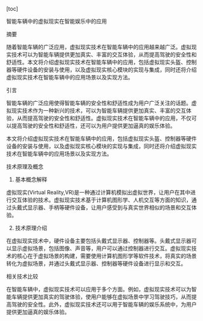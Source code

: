 
[toc]                    
                
                
智能车辆中的虚拟现实在智能娱乐中的应用

摘要

随着智能车辆的广泛应用，虚拟现实技术在智能车辆中的应用越来越广泛。虚拟现实技术可以为智能车辆提供更加真实、丰富的交互体验，从而提高驾驶的安全性和舒适性。本文将介绍虚拟现实技术在智能车辆中的应用，包括虚拟现实头盔、控制器等硬件设备的安装与使用，以及虚拟现实核心模块的实现与集成，同时还将介绍虚拟现实技术在智能车辆中的应用场景以及实现方法。

引言

智能车辆的广泛应用使得智能车辆的安全性和舒适性成为用户广泛关注的话题。虚拟现实技术作为一种新兴的技术，可以为智能车辆提供更加真实、丰富的交互体验，从而提高驾驶的安全性和舒适性。虚拟现实技术在智能车辆中的应用，不仅可以提高驾驶的安全性和舒适性，还可以为用户提供更加逼真的娱乐体验。

本文将介绍虚拟现实技术在智能车辆中的应用，包括虚拟现实头盔、控制器等硬件设备的安装与使用，以及虚拟现实核心模块的实现与集成，同时还将介绍虚拟现实技术在智能车辆中的应用场景以及实现方法。

技术原理及概念

1. 基本概念解释

虚拟现实(Virtual Reality,VR)是一种通过计算机模拟出虚拟世界，让用户在其中进行交互体验的技术。虚拟现实技术基于计算机图形学、人机交互等方面的知识，通过头戴式显示器、手柄等硬件设备，让用户感受到与真实世界相似的场景和交互体验。

2. 技术原理介绍

在虚拟现实技术中，硬件设备主要包括头戴式显示器、控制器等。头戴式显示器可以显示虚拟场景，包括图像、声音等，用户可以通过控制器进行交互。虚拟现实技术的核心在于虚拟场景的构建，需要使用计算机图形学等软件技术，将真实的场景转化为虚拟场景，并通过头戴式显示器、控制器等硬件设备进行显示和交互。

相关技术比较

在智能车辆中，虚拟现实技术可以应用于多个方面。例如，虚拟现实技术可以为智能车辆提供更加真实的驾驶体验，使用户能够在虚拟场景中学习驾驶技巧，从而提高驾驶的安全性。此外，虚拟现实技术还可以用于智能车辆的娱乐系统中，为用户提供更加逼真的娱乐体验。

